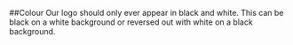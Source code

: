 ##Colour
Our logo should only ever appear in black and white. This can be black on a white background or reversed out with white on a black background.